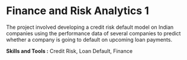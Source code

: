 # Finance and Risk Analytics 1

The project involved developing a credit risk default model on Indian companies using the performance data of several companies to predict whether a company is going to default on upcoming loan payments.

**Skills and Tools :** Credit Risk, Loan Default, Finance
